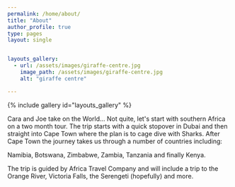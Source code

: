 ```yaml
---
permalink: /home/about/
title: "About"
author_profile: true
type: pages
layout: single


layouts_gallery:
  - url: /assets/images/giraffe-centre.jpg
    image_path: /assets/images/giraffe-centre.jpg
    alt: "giraffe centre"

---
```


{% include gallery id="layouts_gallery" %}

Cara and Joe take on the World... Not quite, let's start with southern Africa on a two month tour. 
The trip starts with a quick stopover in Dubai and then straight into Cape Town where the plan is to cage dive with Sharks. After Cape Town the journey takes us through a number of countries including:

Namibia,
Botswana,
Zimbabwe,
Zambia,
Tanzania
and finally Kenya.

The trip is guided by Africa Travel Company and will include a trip to the Orange River, Victoria Falls, the Serengeti (hopefully) and more.
 

